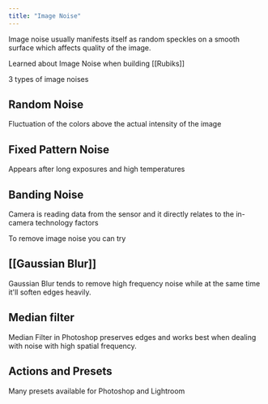 ```yaml
---
title: "Image Noise"
---
```


Image noise usually manifests itself as random speckles on a smooth surface which affects quality of the image.

Learned about Image Noise when building [[Rubiks]]

3 types of image noises

## Random Noise

Fluctuation of the colors above the actual intensity of the image
## Fixed Pattern Noise

Appears after long exposures and high temperatures
## Banding Noise

Camera is reading data from the sensor and it directly relates to the in-camera technology factors

To remove image noise you can try

## [[Gaussian Blur]]

Gaussian Blur tends to remove high frequency noise while at the same time it'll soften edges heavily. 

## Median filter

Median Filter in Photoshop preserves edges and works best when dealing with noise with high spatial frequency. 

## Actions and Presets

Many presets available for Photoshop and Lightroom 